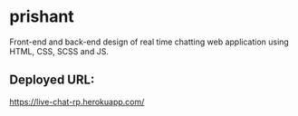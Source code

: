# prishant
Front-end and back-end design of real time chatting web application using HTML, CSS, SCSS and JS.

## Deployed URL:
https://live-chat-rp.herokuapp.com/
